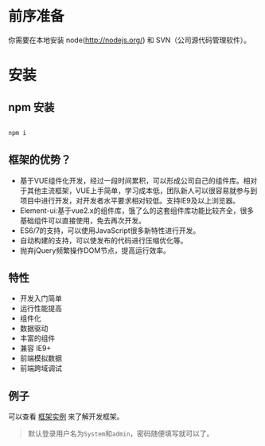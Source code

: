 # 前序准备
你需要在本地安装 node(http://nodejs.org/) 和 SVN（公司源代码管理软件）。

# 安装
## npm 安装 
```bash

npm i

```

## 框架的优势？

*   基于VUE组件化开发，经过一段时间累积，可以形成公司自己的组件库。相对于其他主流框架，VUE上手简单，学习成本低，团队新人可以很容易就参与到项目中进行开发，对开发者水平要求相对较低。支持IE9及以上浏览器。
* Element-ui:基于vue2.x的组件库，饿了么的这套组件库功能比较齐全，很多基础组件可以直接使用，免去再次开发。
* ES6/7的支持，可以使用JavaScript很多新特性进行开发。
* 自动构建的支持，可以使发布的代码进行压缩优化等。
* 抛弃jQuery频繁操作DOM节点，提高运行效率。


## 特性

* 开发入门简单
* 运行性能提高
* 组件化
* 数据驱动
* 丰富的组件
* 兼容 IE9+
* 前端模拟数据
* 前端跨域调试

## 例子

可以查看 [框架实例](http://192.168.97.112:8080/system/index.html#/login) 来了解开发框架。

>默认登录用户名为`System`和`admin`，密码随便填写就可以了。
